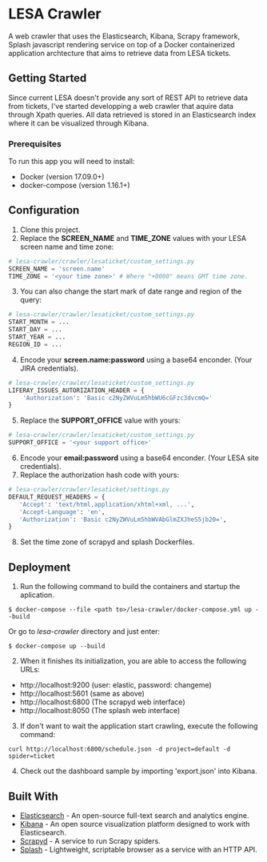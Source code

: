 # LESA Crawler

A web crawler that uses the Elasticsearch, Kibana, Scrapy framework, Splash javascript rendering service on top of a Docker containerized application archtecture that aims to retrieve data from LESA tickets.

## Getting Started

Since current LESA doesn't provide any sort of REST API to retrieve data from tickets, I've started developping a web crawler that aquire data through Xpath queries. All data retrieved is stored in an Elasticsearch index where it can be visualized through Kibana.

### Prerequisites

To run this app you will need to install:
* Docker (version 17.09.0+)
* docker-compose (version 1.16.1+)

## Configuration

1. Clone this project.
2. Replace the **SCREEN_NAME** and **TIME_ZONE** values with your LESA screen name and time zone:
```python
# lesa-crawler/crawler/lesaticket/custom_settings.py
SCREEN_NAME = 'screen.name'
TIME_ZONE = '<your time zone>' # Where "+0000" means GMT time zone.
```
3. You can also change the start mark of date range and region of the query:
```python
# lesa-crawler/crawler/lesaticket/custom_settings.py
START_MONTH = ...
START_DAY = ...
START_YEAR = ...
REGION_ID = ...
```
4. Encode your **screen.name:password** using a base64 enconder. (Your JIRA credentials).
```python
# lesa-crawler/crawler/lesaticket/custom_settings.py
LIFERAY_ISSUES_AUTORIZATION_HEADER = {
    'Authorization': 'Basic c2NyZWVuLm5hbWU6cGFzc3dvcmQ='
}
```
5. Replace the **SUPPORT_OFFICE** value with yours:
```python
# lesa-crawler/crawler/lesaticket/custom_settings.py
SUPPORT_OFFICE = '<your support office>'
```
6. Encode your **email:password** using a base64 enconder. (Your LESA site credentials).
7. Replace the authorization hash code with yours: 
```python
# lesa-crawler/crawler/lesaticket/settings.py
DEFAULT_REQUEST_HEADERS = {
   'Accept': 'text/html,application/xhtml+xml, ...',
   'Accept-Language': 'en',
   'Authorization': 'Basic c2NyZWVuLm5hbWVAbGlmZXJheS5jb20=',
}
```
8. Set the time zone of scrapyd and splash Dockerfiles.

## Deployment

1. Run the following command to build the containers and startup the aplication.  
```
$ docker-compose --file <path to>/lesa-crawler/docker-compose.yml up --build
```
Or go to *lesa-crawler* directory and just enter:
```
$ docker-compose up --build
```
2. When it finishes its initialization, you are able to access the following URLs:
* http://localhost:9200 (user: elastic, password: changeme)
* http://localhost:5601 (same as above)
* http://localhost:6800 (The scrapyd web interface)
* http://localhost:8050 (The splash web interface)
3. If don't want to wait the application start crawling, execute the following command:
```
curl http://localhost:6800/schedule.json -d project=default -d spider=ticket
```
4. Check out the dashboard sample by importing 'export.json' into Kibana.

## Built With

* [Elasticsearch](https://www.elastic.co/guide/en/elasticsearch/reference/5.5/docker.html) - An open-source full-text search and analytics engine.
* [Kibana](https://www.elastic.co/guide/en/kibana/5.5/_configuring_kibana_on_docker.html) - An open source visualization platform designed to work with Elasticsearch.
* [Scrapyd](https://hub.docker.com/r/vimagick/scrapyd/) - A service to run Scrapy spiders.
* [Splash](https://hub.docker.com/r/scrapinghub/splash/) - Lightweight, scriptable browser as a service with an HTTP API.
